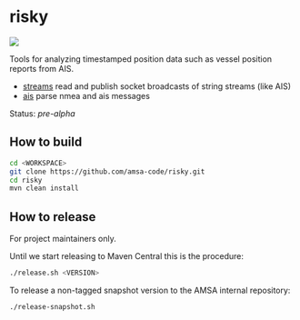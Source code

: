 risky
=====

<a href="https://travis-ci.org/amsa-code/risky"><img src="https://travis-ci.org/amsa-code/risky.svg"/></a>

Tools for analyzing timestamped position data such as vessel position reports from AIS.

* [streams](streams) read and publish socket broadcasts of string streams (like AIS)
* [ais](ais) parse nmea and ais messages

Status: *pre-alpha*

How to build
----------------

```bash
cd <WORKSPACE>
git clone https://github.com/amsa-code/risky.git
cd risky
mvn clean install
```

How to release
---------------
For project maintainers only.

Until we start releasing to Maven Central this is the procedure:

```bash
./release.sh <VERSION>
```

To release a non-tagged snapshot version to the AMSA internal repository:

```bash
./release-snapshot.sh
```
